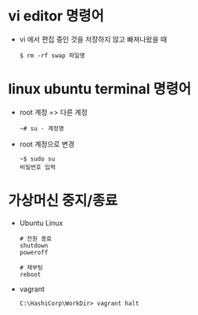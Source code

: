 # vi editor 명령어

- vi 에서 편집 중인 것을 저장하지 않고 빠져나왔을 때

  ```
  $ rm -rf swap 파일명
  ```



# linux ubuntu terminal 명령어

- root 계정 => 다른 계정

  ```
  ~# su - 계정명
  ```

- root 계정으로 변경

  ``` 
  ~$ sudo su
  비밀번호 입력
  ```



# 가상머신 중지/종료

- Ubuntu Linux

  ```
  # 전원 종료
  shutdown
  poweroff
  
  # 재부팅
  reboot
  ```

- vagrant

  ```
  C:\HashiCorp\WorkDir> vagrant halt
  ```

  